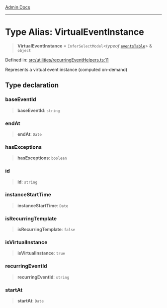 [Admin Docs](/)

***

# Type Alias: VirtualEventInstance

> **VirtualEventInstance** = `InferSelectModel`\<*typeof* [`eventsTable`](../../../drizzle/tables/events/variables/eventsTable.md)\> & `object`

Defined in: [src/utilities/recurringEventHelpers.ts:11](https://github.com/gautam-divyanshu/talawa-api/blob/7e7d786bbd7356b22a3ba5029601eed88ff27201/src/utilities/recurringEventHelpers.ts#L11)

Represents a virtual event instance (computed on-demand)

## Type declaration

### baseEventId

> **baseEventId**: `string`

### endAt

> **endAt**: `Date`

### hasExceptions

> **hasExceptions**: `boolean`

### id

> **id**: `string`

### instanceStartTime

> **instanceStartTime**: `Date`

### isRecurringTemplate

> **isRecurringTemplate**: `false`

### isVirtualInstance

> **isVirtualInstance**: `true`

### recurringEventId

> **recurringEventId**: `string`

### startAt

> **startAt**: `Date`
